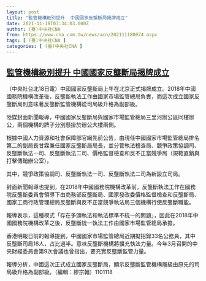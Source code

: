 ```yaml
---
layout: post
title: "監管機構級別提升  中國國家反壟斷局揭牌成立"
date: 2021-11-18T03:34:03.000Z
author: (臺)中央社CNA
from: https://www.cna.com.tw/news/acn/202111180074.aspx
tags: [ (臺)中央社CNA ]
categories: [ (臺)中央社CNA ]
---
```

<!--1637206443000-->
[監管機構級別提升  中國國家反壟斷局揭牌成立](https://www.cna.com.tw/news/acn/202111180074.aspx)
------

<div>
<div></div><div><p>（中央社台北18日電）中國國家反壟斷局上午在北京正式揭牌成立。2018年中國國務院機構改革後，反壟斷執法工作由國家市場監管總局負責，而這次成立國家反壟斷局則意味著反壟斷監管機構從司局級升格為副部級。</p><p>陸媒封面新聞報導，中國國家反壟斷局與國家市場監管總局三里河辦公區同樓辦公，兩個機構的牌子分別懸掛於辦公大樓兩側。</p><p>根據中國人力資源和社會保障部官網先前公告，由現任中國國家市場監管總局排名第二的副局長甘霖兼任國家反壟斷局局長，並分管執法稽查局、競爭政策協調司、反壟斷執法一司、反壟斷執法二司、價格監督檢查和反不正當競爭局（規範直銷與打擊傳銷辦公室）。</p><p>其中，競爭政策協調司、反壟斷執法一司、反壟斷執法二司為新設立司局。</p><p>封面新聞報導也提到，在2018年中國國務院機構改革前，反壟斷執法工作在國務院反壟斷委員會領導下由商務部反壟斷局、國家發改委價格監督檢查和反壟斷局、國家工商行政管理總局反壟斷與反不正當競爭執法局三個機構行使反壟斷職能。</p><p>報導表示，這種模式「存在多頭執法和執法標準不統一的問題」，因此在2018年中國國務院機構改革之後，反壟斷統一執法工作由國家市場監管總局承擔。</p><p>香港明報日前的報導提到，中國國家市場監管總局近期擬招錄33名公務員，其中反壟斷司局18人，占比過半。意味反壟斷機構將擴充執法力量。今年3月召開的中央財經委員會第9次會議也曾指出，要充實反壟斷監管力量。</p><p>報導分析，中國這次正式成立國家反壟斷局，顯示反壟斷監管機構層級由原先的司局級升格為副部級。（編輯：繆宗翰）1101118</p></div>
</div>
